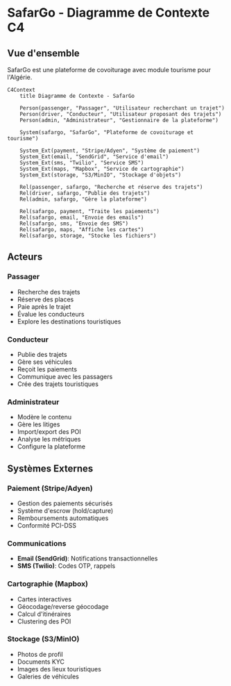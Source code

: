 # SafarGo - Diagramme de Contexte C4

## Vue d'ensemble

SafarGo est une plateforme de covoiturage avec module tourisme pour l'Algérie.

```mermaid
C4Context
    title Diagramme de Contexte - SafarGo

    Person(passenger, "Passager", "Utilisateur recherchant un trajet")
    Person(driver, "Conducteur", "Utilisateur proposant des trajets")
    Person(admin, "Administrateur", "Gestionnaire de la plateforme")
    
    System(safargo, "SafarGo", "Plateforme de covoiturage et tourisme")
    
    System_Ext(payment, "Stripe/Adyen", "Système de paiement")
    System_Ext(email, "SendGrid", "Service d'email")
    System_Ext(sms, "Twilio", "Service SMS")
    System_Ext(maps, "Mapbox", "Service de cartographie")
    System_Ext(storage, "S3/MinIO", "Stockage d'objets")
    
    Rel(passenger, safargo, "Recherche et réserve des trajets")
    Rel(driver, safargo, "Publie des trajets")
    Rel(admin, safargo, "Gère la plateforme")
    
    Rel(safargo, payment, "Traite les paiements")
    Rel(safargo, email, "Envoie des emails")
    Rel(safargo, sms, "Envoie des SMS")
    Rel(safargo, maps, "Affiche les cartes")
    Rel(safargo, storage, "Stocke les fichiers")
```

## Acteurs

### Passager
- Recherche des trajets
- Réserve des places
- Paie après le trajet
- Évalue les conducteurs
- Explore les destinations touristiques

### Conducteur
- Publie des trajets
- Gère ses véhicules
- Reçoit les paiements
- Communique avec les passagers
- Crée des trajets touristiques

### Administrateur
- Modère le contenu
- Gère les litiges
- Import/export des POI
- Analyse les métriques
- Configure la plateforme

## Systèmes Externes

### Paiement (Stripe/Adyen)
- Gestion des paiements sécurisés
- Système d'escrow (hold/capture)
- Remboursements automatiques
- Conformité PCI-DSS

### Communications
- **Email (SendGrid)**: Notifications transactionnelles
- **SMS (Twilio)**: Codes OTP, rappels

### Cartographie (Mapbox)
- Cartes interactives
- Géocodage/reverse géocodage
- Calcul d'itinéraires
- Clustering des POI

### Stockage (S3/MinIO)
- Photos de profil
- Documents KYC
- Images des lieux touristiques
- Galeries de véhicules